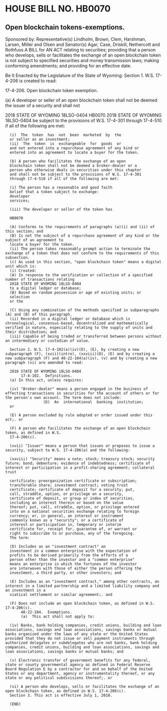 # HOUSE BILL NO. HB0070

## Open blockchain tokens-exemptions.
Sponsored by: Representative(s) Lindholm, Brown, Clem, Harshman, Larsen, Miller and Olsen and Senator(s) Agar, Case, Driskill, Nethercott
and Rothfuss
A BILL
for
AN ACT relating to securities; providing that a person who develops, sells or facilitates the exchange of an open blockchain token is not subject to specified securities and money transmission laws; making conforming amendments; and
providing for an effective date.

Be It Enacted by the Legislature of the State of Wyoming:
Section 1. W.S. 17-4-206 is created to read:
 
 17-4-206.  Open blockchain token exemption.

(a) A developer or seller of an open blockchain token shall not be deemed the issuer of a security and shall not

2018 STATE OF WYOMING 18LSO-0404
HB0070
2018 STATE OF WYOMING 18LSO-0404
be subject to the provisions of W.S. 17-4-301 through
17-4-510 if all of the following are met:

      (i)  The  token  has  not  been  marketed  by  the
      or seller as an investment;
      (ii)  The  token  is  exchangeable  for  goods  or
      and not entered into a repurchase agreement of any kind or
      entered into an agreement to locate a buyer for the token.

      (b) A person who facilitates the exchange of an open
      blockchain token shall not be deemed a broker-dealer or a
      person who otherwise deals in securities under this chapter
      and shall not be subject to the provisions of W.S. 17-4-301
      through 17-4-510 if all of the following are met:

      (i) The person has a reasonable and good faith
      belief that a token subject to exchange:
      developer 
      services;

      (iii) The developer or seller of the token has

      HB0070

      (A) Conforms to the requirements of paragraphs (a)(i) and (ii) of this section; and
      (B) Is not the subject of a repurchase agreement of any kind or the subject of an agreement to
      locate a buyer for the token.
      (ii) The person takes reasonably prompt action to terminate the exchange of a token that does not conform to the requirements of this subsection.
      (c) As used in this section, "open blockchain token" means a digital unit which is:
      (i) Created:
      (A) In response to the verification or collection of a specified number of transactions relating
      2018 STATE OF WYOMING 18LSO-0404
      to a digital ledger or database;
      (B) Based on random possession or age of existing units; or
      selection
      or the

      (C) Using any combination of the methods specified in subparagraphs (A) and (B) of this paragraph.
      (ii) Recorded in a digital ledger or database which is chronological, consensus-based, decentralized and mathematically verified in nature, especially relating to the supply of units and their distribution; and
      (iii) Capable of being traded or transferred between persons without an intermediary or custodian of value.

      Section 2. W.S. 17-4-102(a)(iv)(D), (E), by creating a new subparagraph (F), (xvii)(intro), (xxviii)(D), (E) and by creating a new subparagraph (F) and 40-22-104(a)(iv), (v) and by creating a new paragraph (vi) are amended to read:

      2018 STATE OF WYOMING 18LSO-0404
           17-4-102.  Definitions.
      (a) In this act, unless requires:

      (iv) "Broker-dealer" means a person engaged in the business of effecting transactions in securities for the account of others or for the person's own account. The term does not include:
                     (D)  An  international  banking  institution;
      or

      (E) A person excluded by rule adopted or order issued under this act;. or

      (F) A person who facilitates the exchange of an open blockchain token, as defined in W.S.
      17-4-206(c).

      (xvii) "Issuer" means a person that issues or proposes to issue a security, subject to W.S. 17-4-206(a) and the following:

      (xxviii) "Security" means a note; stock; treasury stock; security future; bond; debenture; evidence of indebtedness; certificate of interest or participation in a profit-sharing agreement; collateral trust

      certificate; preorganization certificate or subscription;
      transferable share; investment contract; voting trust
      certificate; certificate of deposit for a security; put,
      call, straddle, option, or privilege on a security,
      certificate of deposit, or group or index of securities,
      including an interest therein or based on the value
      thereof; put, call, straddle, option, or privilege entered
      into on a national securities exchange relating to foreign
      currency; or, in general, an interest or instrument
      commonly known as a "security"; or a certificate of
      interest or participation in, temporary or interim
      certificate for, receipt for, guarantee of, or warrant or
      right to subscribe to or purchase, any of the foregoing.
      The term:

      (D) Includes as an "investment contract" an
      investment in a common enterprise with the expectation of
      profits to be derived primarily from the efforts of a
      person other than the investor and a "common enterprise"
      means an enterprise in which the fortunes of the investor
      are interwoven with those of either the person offering the
      investment, a third party, or other investors; and

      (E) Includes as an "investment contract," among other contracts, an interest in a limited partnership and a limited liability company and an investment in a
      viatical settlement or similar agreement;. and

      (F) Does not include an open blockchain token, as defined in W.S. 17-4-206(c).
           40-22-104.  Exemptions.
           (a)  This act shall not apply to:

      (iv) Banks, bank holding companies, credit unions, building and loan associations, savings and loan associations, savings banks or mutual banks organized under the laws of any state or the United States provided that they do not issue or sell payment instruments through authorized delegates or subdelegates who are not banks, bank holding companies, credit unions, building and loan associations, savings and loan associations, savings banks or mutual banks; and

      (v) Electronic transfer of government benefits for any federal, state or county governmental agency as defined in Federal Reserve Board Regulation E by a contractor for and on behalf of the United States or any department, agency or instrumentality thereof, or any state or any political subdivisions thereof;. or

      (vi) A person who develops, sells or facilitates the exchange of an open blockchain token, as defined in W.S. 17-4-206(c).
      Section 3. This act is effective July 1, 2018.

      (END)
